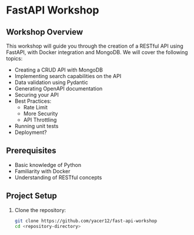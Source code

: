 # FastAPI Workshop

## Workshop Overview
This workshop will guide you through the creation of a RESTful API using FastAPI, with Docker integration and MongoDB. We will cover the following topics:

- Creating a CRUD API with MongoDB
- Implementing search capabilities on the API
- Data validation using Pydantic
- Generating OpenAPI documentation
- Securing your API
- Best Practices:
  - Rate Limit
  - More Security
  - API Throttling
- Running unit tests
- Deployment?

## Prerequisites
- Basic knowledge of Python
- Familiarity with Docker
- Understanding of RESTful concepts

## Project Setup
1. Clone the repository:
   ```bash
   git clone https://github.com/yacer12/fast-api-workshop
   cd <repository-directory>